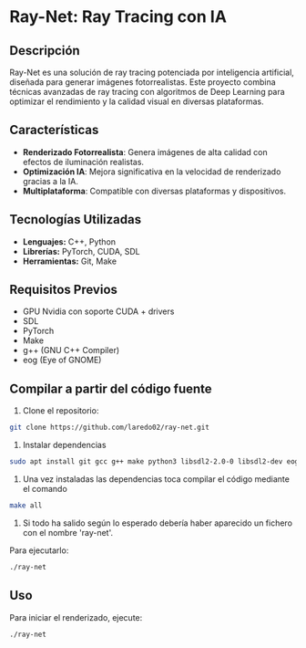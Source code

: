 
# Ray-Net: Ray Tracing con IA

## Descripción

Ray-Net es una solución de ray tracing potenciada por inteligencia artificial, diseñada para generar imágenes fotorrealistas. Este proyecto combina técnicas avanzadas de ray tracing con algoritmos de Deep Learning para optimizar el rendimiento y la calidad visual en diversas plataformas.

## Características

- **Renderizado Fotorrealista**: Genera imágenes de alta calidad con efectos de iluminación realistas.
- **Optimización IA**: Mejora significativa en la velocidad de renderizado gracias a la IA.
- **Multiplataforma**: Compatible con diversas plataformas y dispositivos.

## Tecnologías Utilizadas

- **Lenguajes:** C++, Python
- **Librerías:** PyTorch, CUDA, SDL
- **Herramientas:** Git, Make

## Requisitos Previos

- GPU Nvidia con soporte CUDA + drivers
- SDL
- PyTorch
- Make
- g++ (GNU C++ Compiler)
- eog (Eye of GNOME)

## Compilar a partir del código fuente

1. Clone el repositorio:

```bash
git clone https://github.com/laredo02/ray-net.git
```

1. Instalar dependencias

```bash
sudo apt install git gcc g++ make python3 libsdl2-2.0-0 libsdl2-dev eog 
```

1. Una vez instaladas las dependencias toca compilar el código mediante el comando

```bash
make all
```

1. Si todo ha salido según lo esperado debería haber aparecido un fichero con el nombre 'ray-net'.

Para ejecutarlo:

```bash
./ray-net
```

## Uso

Para iniciar el renderizado, ejecute:

```bash
./ray-net
```
